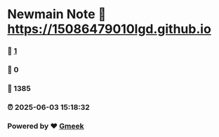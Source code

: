 # Newmain Note :link: https://15086479010lgd.github.io 
### :page_facing_up: [1](https://15086479010lgd.github.io/tag.html) 
### :speech_balloon: 0 
### :hibiscus: 1385 
### :alarm_clock: 2025-06-03 15:18:32 
### Powered by :heart: [Gmeek](https://github.com/Meekdai/Gmeek)
